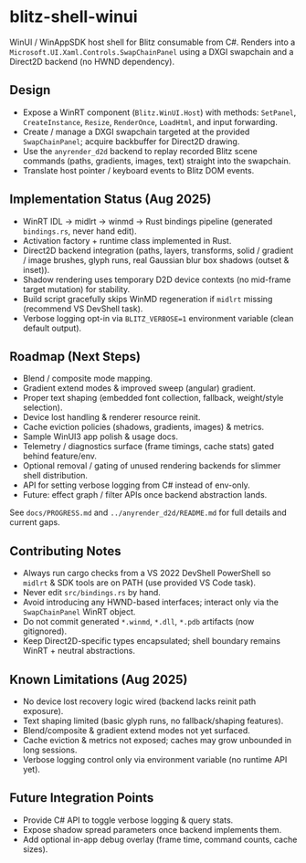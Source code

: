 # blitz-shell-winui

WinUI / WinAppSDK host shell for Blitz consumable from C#. Renders into a `Microsoft.UI.Xaml.Controls.SwapChainPanel` using a DXGI swapchain and a Direct2D backend (no HWND dependency).

## Design

- Expose a WinRT component (`Blitz.WinUI.Host`) with methods: `SetPanel`, `CreateInstance`, `Resize`, `RenderOnce`, `LoadHtml`, and input forwarding.
- Create / manage a DXGI swapchain targeted at the provided `SwapChainPanel`; acquire backbuffer for Direct2D drawing.
- Use the `anyrender_d2d` backend to replay recorded Blitz scene commands (paths, gradients, images, text) straight into the swapchain.
- Translate host pointer / keyboard events to Blitz DOM events.

## Implementation Status (Aug 2025)

- WinRT IDL -> midlrt -> winmd -> Rust bindings pipeline (generated `bindings.rs`, never hand edit).
- Activation factory + runtime class implemented in Rust.
- Direct2D backend integration (paths, layers, transforms, solid / gradient / image brushes, glyph runs, real Gaussian blur box shadows (outset & inset)).
- Shadow rendering uses temporary D2D device contexts (no mid-frame target mutation) for stability.
- Build script gracefully skips WinMD regeneration if `midlrt` missing (recommend VS DevShell task).
- Verbose logging opt-in via `BLITZ_VERBOSE=1` environment variable (clean default output).

## Roadmap (Next Steps)

- Blend / composite mode mapping.
- Gradient extend modes & improved sweep (angular) gradient.
- Proper text shaping (embedded font collection, fallback, weight/style selection).
- Device lost handling & renderer resource reinit.
- Cache eviction policies (shadows, gradients, images) & metrics.
- Sample WinUI3 app polish & usage docs.
- Telemetry / diagnostics surface (frame timings, cache stats) gated behind feature/env.
- Optional removal / gating of unused rendering backends for slimmer shell distribution.
- API for setting verbose logging from C# instead of env-only.
- Future: effect graph / filter APIs once backend abstraction lands.

See `docs/PROGRESS.md` and `../anyrender_d2d/README.md` for full details and current gaps.

## Contributing Notes

- Always run cargo checks from a VS 2022 DevShell PowerShell so `midlrt` & SDK tools are on PATH (use provided VS Code task).
- Never edit `src/bindings.rs` by hand.
- Avoid introducing any HWND-based interfaces; interact only via the `SwapChainPanel` WinRT object.
- Do not commit generated `*.winmd`, `*.dll`, `*.pdb` artifacts (now gitignored).
- Keep Direct2D-specific types encapsulated; shell boundary remains WinRT + neutral abstractions.

## Known Limitations (Aug 2025)

- No device lost recovery logic wired (backend lacks reinit path exposure).
- Text shaping limited (basic glyph runs, no fallback/shaping features).
- Blend/composite & gradient extend modes not yet surfaced.
- Cache eviction & metrics not exposed; caches may grow unbounded in long sessions.
- Verbose logging control only via environment variable (no runtime API yet).

## Future Integration Points

- Provide C# API to toggle verbose logging & query stats.
- Expose shadow spread parameters once backend implements them.
- Add optional in-app debug overlay (frame time, command counts, cache sizes).
